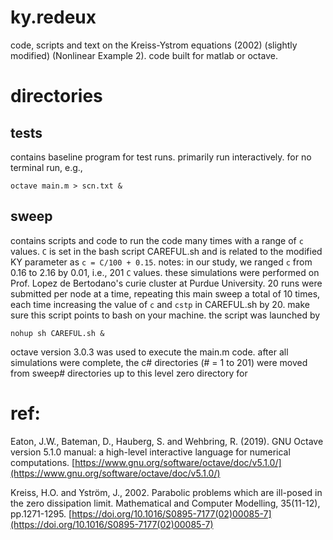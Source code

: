 # ky.redeux
code, scripts and text on the Kreiss-Ystrom equations (2002) (slightly modified)  (Nonlinear Example 2). code built for matlab or octave. 

# directories

## tests 
contains baseline program for test runs. primarily run interactively. for no terminal run, e.g., 

    octave main.m > scn.txt &

## sweep
contains scripts and code to run the code many times with a range of `c` values. `C` is set in the bash script CAREFUL.sh and is related to the modified KY parameter as `c = C/100 + 0.15`. 
notes: in our study, we ranged `c` from 0.16 to 2.16 by 0.01, i.e., 201 `C` values. these simulations were performed on Prof. Lopez de Bertodano's curie cluster at Purdue University. 20 runs were submitted per node at a time, repeating this main sweep a total of 10 times, each time increasing the value of `c` and `cstp` in CAREFUL.sh by 20. make sure this script points to bash on your machine. the script was launched by

    nohup sh CAREFUL.sh & 

octave version 3.0.3 was used to execute the main.m code. after all simulations were complete, the c# directories (# = 1 to 201) were moved from sweep# directories up to this level zero directory for 



# ref: 
Eaton, J.W., Bateman, D., Hauberg, S. and Wehbring, R. (2019). GNU Octave version 5.1.0 manual: a high-level interactive language for numerical computations. [https://www.gnu.org/software/octave/doc/v5.1.0/](https://www.gnu.org/software/octave/doc/v5.1.0/)

Kreiss, H.O. and Yström, J., 2002. Parabolic problems which are ill-posed in the zero dissipation limit. Mathematical and Computer Modelling, 35(11-12), pp.1271-1295. [https://doi.org/10.1016/S0895-7177(02)00085-7](https://doi.org/10.1016/S0895-7177(02)00085-7)



